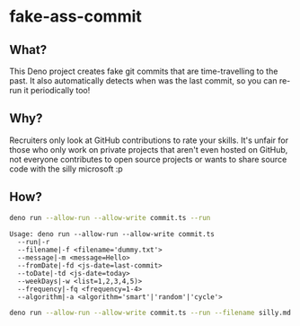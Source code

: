 # fake-ass-commit

## What?

This Deno project creates fake git commits that are time-travelling to the past. It also automatically detects when was the last commit, so you can re-run it periodically too!

## Why?

Recruiters only look at GitHub contributions to rate your skills. It's unfair for those who only work on private projects that aren't even hosted on GitHub, not everyone contributes to open source projects or wants to share source code with the silly microsoft :p

## How?

```sh
deno run --allow-run --allow-write commit.ts --run
```

```
Usage: deno run --allow-run --allow-write commit.ts
  --run|-r
  --filename|-f <filename='dummy.txt'>
  --message|-m <message=Hello>
  --fromDate|-fd <js-date=last-commit>
  --toDate|-td <js-date=today>
  --weekDays|-w <list=1,2,3,4,5)>
  --frequency|-fq <frequency=1-4>
  --algorithm|-a <algorithm='smart'|'random'|'cycle'>
```

```sh
deno run --allow-run --allow-write commit.ts --run --filename silly.md --message "Hello world!!!" --fromDate 2024-01-01 --toDate 2024-02-01 --weekDays 1-5,7 --frequency 1-5 --algorithm smart
```